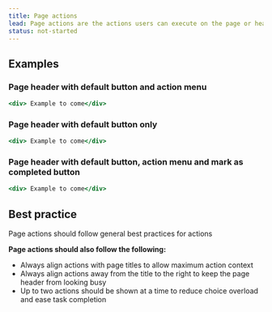 ```yaml
---
title: Page actions
lead: Page actions are the actions users can execute on the page or header. They live within page headers. They are signified by buttons and action menus.  This guideline sets out a pattern for page actions to create a consistent user experience across the product.
status: not-started
---
```


## Examples

### Page header with default button and action menu

```.jsx
<div> Example to come</div>
```

### Page header with default button only

```.jsx
<div> Example to come</div>
```

### Page header with default button, action menu and mark as completed button

```.jsx
<div> Example to come</div>
```

## Best practice

Page actions should follow general best practices for actions

**Page actions should also follow the following:**

- Always align actions with page titles to allow maximum action context
- Always align actions away from the title to the right to keep the page header from looking busy
- Up to two actions should be shown at a time to reduce choice overload and ease task completion